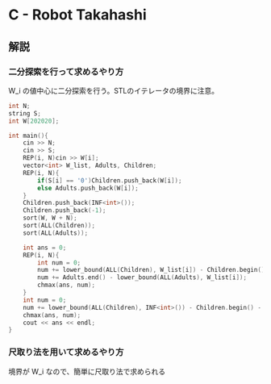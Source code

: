# C - Robot Takahashi

## 解説

### 二分探索を行って求めるやり方

W_i の値中心に二分探索を行う。STLのイテレータの境界に注意。

```C++
int N;
string S;
int W[202020];

int main(){
    cin >> N;
    cin >> S;
    REP(i, N)cin >> W[i];
    vector<int> W_list, Adults, Children;
    REP(i, N){
        if(S[i] == '0')Children.push_back(W[i]);
        else Adults.push_back(W[i]);
    }
    Children.push_back(INF<int>());
    Children.push_back(-1);
    sort(W, W + N);
    sort(ALL(Children));
    sort(ALL(Adults));

    int ans = 0;
    REP(i, N){
        int num = 0;
        num += lower_bound(ALL(Children), W_list[i]) - Children.begin() - 1;
        num += Adults.end() - lower_bound(ALL(Adults), W_list[i]);
        chmax(ans, num);
    }
    int num = 0;
    num += lower_bound(ALL(Children), INF<int>()) - Children.begin() - 1;
    chmax(ans, num);
    cout << ans << endl;
}
```

### 尺取り法を用いて求めるやり方

境界が W_i なので、簡単に尺取り法で求められる

```C++
```
